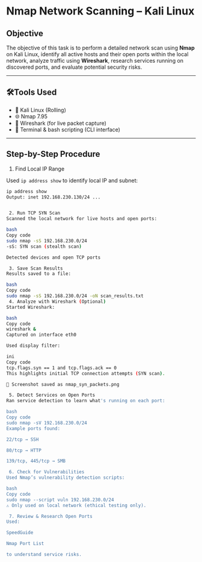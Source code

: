 # Nmap Network Scanning – Kali Linux

## Objective

The objective of this task is to perform a detailed network scan using **Nmap** on Kali Linux, identify all active hosts and their open ports within the local network, analyze traffic using **Wireshark**, research services running on discovered ports, and evaluate potential security risks.

---

## 🛠Tools Used

- 🐧 Kali Linux (Rolling)
- 🌐 Nmap 7.95
- 📡 Wireshark (for live packet capture)
- 📝 Terminal & bash scripting (CLI interface)

---

##  Step-by-Step Procedure

1. Find Local IP Range

Used `ip address show` to identify local IP and subnet:
```bash
ip address show
Output: inet 192.168.230.130/24 ...


 2. Run TCP SYN Scan
Scanned the local network for live hosts and open ports:

bash
Copy code
sudo nmap -sS 192.168.230.0/24
-sS: SYN scan (stealth scan)

Detected devices and open TCP ports

 3. Save Scan Results
Results saved to a file:

bash
Copy code
sudo nmap -sS 192.168.230.0/24 -oN scan_results.txt
 4. Analyze with Wireshark (Optional)
Started Wireshark:

bash
Copy code
wireshark &
Captured on interface eth0

Used display filter:

ini
Copy code
tcp.flags.syn == 1 and tcp.flags.ack == 0
This highlights initial TCP connection attempts (SYN scan).

📸 Screenshot saved as nmap_syn_packets.png

 5. Detect Services on Open Ports
Ran service detection to learn what's running on each port:

bash
Copy code
sudo nmap -sV 192.168.230.0/24
Example ports found:

22/tcp → SSH

80/tcp → HTTP

139/tcp, 445/tcp → SMB

 6. Check for Vulnerabilities
Used Nmap’s vulnerability detection scripts:

bash
Copy code
sudo nmap --script vuln 192.168.230.0/24
⚠️ Only used on local network (ethical testing only).

 7. Review & Research Open Ports
Used:

SpeedGuide

Nmap Port List

to understand service risks.


